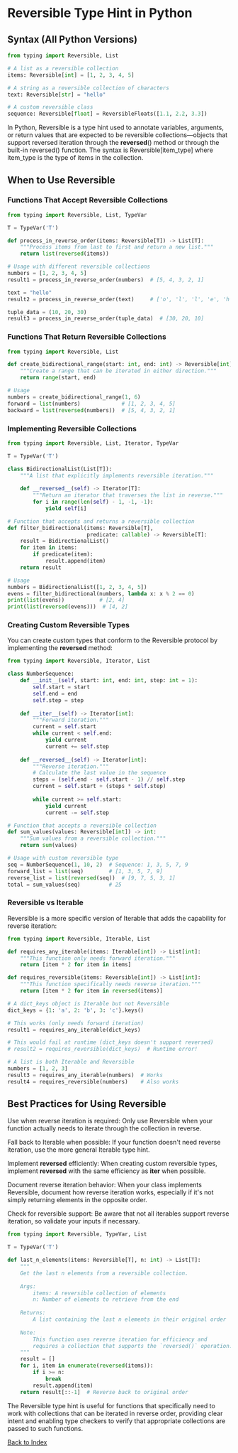 # Reversible Type Hint in Python

## Syntax (All Python Versions)
```python
from typing import Reversible, List

# A list as a reversible collection
items: Reversible[int] = [1, 2, 3, 4, 5]

# A string as a reversible collection of characters
text: Reversible[str] = "hello"

# A custom reversible class
sequence: Reversible[float] = ReversibleFloats([1.1, 2.2, 3.3])
```

In Python, Reversible is a type hint used to annotate variables, arguments, or return values that are expected to be reversible collections—objects that support reversed iteration through the __reversed__() method or through the built-in reversed() function. The syntax is Reversible[item_type] where item_type is the type of items in the collection.

## When to Use Reversible

### Functions That Accept Reversible Collections
```python
from typing import Reversible, List, TypeVar

T = TypeVar('T')

def process_in_reverse_order(items: Reversible[T]) -> List[T]:
    """Process items from last to first and return a new list."""
    return list(reversed(items))

# Usage with different reversible collections
numbers = [1, 2, 3, 4, 5]
result1 = process_in_reverse_order(numbers)  # [5, 4, 3, 2, 1]

text = "hello"
result2 = process_in_reverse_order(text)     # ['o', 'l', 'l', 'e', 'h']

tuple_data = (10, 20, 30)
result3 = process_in_reverse_order(tuple_data)  # [30, 20, 10]
```

### Functions That Return Reversible Collections
```python
from typing import Reversible, List

def create_bidirectional_range(start: int, end: int) -> Reversible[int]:
    """Create a range that can be iterated in either direction."""
    return range(start, end)

# Usage
numbers = create_bidirectional_range(1, 6)
forward = list(numbers)             # [1, 2, 3, 4, 5]
backward = list(reversed(numbers))  # [5, 4, 3, 2, 1]
```

### Implementing Reversible Collections
```python
from typing import Reversible, List, Iterator, TypeVar

T = TypeVar('T')

class BidirectionalList(List[T]):
    """A list that explicitly implements reversible iteration."""
    
    def __reversed__(self) -> Iterator[T]:
        """Return an iterator that traverses the list in reverse."""
        for i in range(len(self) - 1, -1, -1):
            yield self[i]

# Function that accepts and returns a reversible collection
def filter_bidirectional(items: Reversible[T], 
                         predicate: callable) -> Reversible[T]:
    result = BidirectionalList()
    for item in items:
        if predicate(item):
            result.append(item)
    return result

# Usage
numbers = BidirectionalList([1, 2, 3, 4, 5])
evens = filter_bidirectional(numbers, lambda x: x % 2 == 0)
print(list(evens))           # [2, 4]
print(list(reversed(evens)))  # [4, 2]
```

### Creating Custom Reversible Types
You can create custom types that conform to the Reversible protocol by implementing the __reversed__ method:
```python
from typing import Reversible, Iterator, List

class NumberSequence:
    def __init__(self, start: int, end: int, step: int = 1):
        self.start = start
        self.end = end
        self.step = step
    
    def __iter__(self) -> Iterator[int]:
        """Forward iteration."""
        current = self.start
        while current < self.end:
            yield current
            current += self.step
    
    def __reversed__(self) -> Iterator[int]:
        """Reverse iteration."""
        # Calculate the last value in the sequence
        steps = (self.end - self.start - 1) // self.step
        current = self.start + (steps * self.step)
        
        while current >= self.start:
            yield current
            current -= self.step

# Function that accepts a reversible collection
def sum_values(values: Reversible[int]) -> int:
    """Sum values from a reversible collection."""
    return sum(values)

# Usage with custom reversible type
seq = NumberSequence(1, 10, 2)  # Sequence: 1, 3, 5, 7, 9
forward_list = list(seq)        # [1, 3, 5, 7, 9]
reverse_list = list(reversed(seq))  # [9, 7, 5, 3, 1]
total = sum_values(seq)         # 25
```

### Reversible vs Iterable
Reversible is a more specific version of Iterable that adds the capability for reverse iteration:
```python
from typing import Reversible, Iterable, List

def requires_any_iterable(items: Iterable[int]) -> List[int]:
    """This function only needs forward iteration."""
    return [item * 2 for item in items]

def requires_reversible(items: Reversible[int]) -> List[int]:
    """This function specifically needs reverse iteration."""
    return [item * 2 for item in reversed(items)]

# A dict_keys object is Iterable but not Reversible
dict_keys = {1: 'a', 2: 'b', 3: 'c'}.keys()

# This works (only needs forward iteration)
result1 = requires_any_iterable(dict_keys)

# This would fail at runtime (dict_keys doesn't support reversed)
# result2 = requires_reversible(dict_keys)  # Runtime error!

# A list is both Iterable and Reversible
numbers = [1, 2, 3]
result3 = requires_any_iterable(numbers)  # Works
result4 = requires_reversible(numbers)    # Also works
```

## Best Practices for Using Reversible
Use when reverse iteration is required: Only use Reversible when your function actually needs to iterate through the collection in reverse.

Fall back to Iterable when possible: If your function doesn't need reverse iteration, use the more general Iterable type hint.

Implement __reversed__ efficiently: When creating custom reversible types, implement __reversed__ with the same efficiency as __iter__ when possible.

Document reverse iteration behavior: When your class implements Reversible, document how reverse iteration works, especially if it's not simply returning elements in the opposite order.

Check for reversible support: Be aware that not all iterables support reverse iteration, so validate your inputs if necessary.

```python
from typing import Reversible, TypeVar, List

T = TypeVar('T')

def last_n_elements(items: Reversible[T], n: int) -> List[T]:
    """
    Get the last n elements from a reversible collection.
    
    Args:
        items: A reversible collection of elements
        n: Number of elements to retrieve from the end
    
    Returns:
        A list containing the last n elements in their original order
    
    Note:
        This function uses reverse iteration for efficiency and
        requires a collection that supports the `reversed()` operation.
    """
    result = []
    for i, item in enumerate(reversed(items)):
        if i >= n:
            break
        result.append(item)
    return result[::-1]  # Reverse back to original order
```

The Reversible type hint is useful for functions that specifically need to work with collections that can be iterated in reverse order, providing clear intent and enabling type checkers to verify that appropriate collections are passed to such functions.



[Back to Index](../../README.md)
